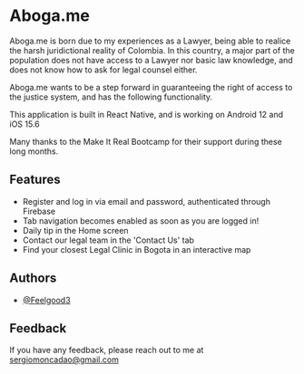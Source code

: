 # Aboga.me

Aboga.me is born due to my experiences as a Lawyer, being able to realice the harsh juridictional reality of Colombia. In this country, a major part of the population does not have access to a Lawyer nor basic law knowledge, and does not know how to ask for legal counsel either.

Aboga.me wants to be a step forward in guaranteeing the right of access to the justice system, and has the following functionality.

This application is built in React Native, and is working on Android 12 and iOS 15.6 

Many thanks to the Make It Real Bootcamp for their support during these long months.
## Features

- Register and log in via email and password, authenticated through Firebase
- Tab navigation becomes enabled as soon as you are logged in!
- Daily tip in the Home screen
- Contact our legal team in the 'Contact Us' tab 
- Find your closest Legal Clinic in Bogota in an interactive map

## Authors

- [@Feelgood3](https://www.github.com/Feelgood3)


## Feedback

If you have any feedback, please reach out to me at sergiomoncadao@gmail.com

